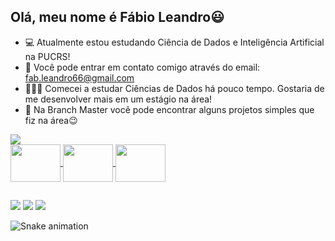 ## Olá, meu nome é Fábio Leandro😃

- 💻 Atualmente estou estudando Ciência de Dados e Inteligência Artificial na PUCRS!
- 📩 Você pode entrar em contato comigo através do email: fab.leandro66@gmail.com
- 👨🏼‍💻 Comecei a estudar Ciências de Dados há pouco tempo. Gostaria de me desenvolver mais em um estágio na área!
- 📂 Na Branch Master você pode encontrar alguns projetos simples que fiz na área😉

<div>
  <a href=https://github.com/FabioMedeiros123>
  <img src="https://github-readme-stats.vercel.app/api?username=FabioMedeiros123&show_icons=true&theme=vue-dark&locale=pt-BR">
  <!-- <img src="https://github-readme-stats.vercel.app/api/top-langs/?username=FabioMedeiros123&layout=compact&theme=vue-dark&locale=pt-BR"> -->
</div>
  
<div style="display: inline_block">
  <img align="center" height="60" width="80" src="https://cdn.jsdelivr.net/gh/devicons/devicon/icons/python/python-original.svg">
  <img align="center" height="60" width="80" src="https://cdn.jsdelivr.net/gh/devicons/devicon/icons/mysql/mysql-original-wordmark.svg">
  <img align="center" height="60" width="80" src="https://cdn.jsdelivr.net/gh/devicons/devicon/icons/pandas/pandas-original-wordmark.svg">
</div>

##
  
<div>
  <a href="https://whats.link/fabioleandromedeiros"><img src="https://img.shields.io/badge/WhatsApp-25D366?style=for-the-badge&logo=whatsapp&logoColor=white"></a>
  <a href="mailto:fab.leandro66@gmail.com"><img src="https://img.shields.io/badge/Gmail-D14836?style=for-the-badge&logo=gmail&logoColor=white"></a>
  <a href="https://www.linkedin.com/in/fab-leandro/"><img src="https://img.shields.io/badge/LinkedIn-0077B5?style=for-the-badge&logo=linkedin&logoColor=white"></a>
  
  ![Snake animation](https://github.com/FabioMedeiros123/FabioMedeiros123/blob/output/github-contribution-grid-snake.svg)
  
</div>
  
